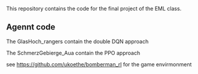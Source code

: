 This repository contains the code for the final project of the EML class.

## Agennt code

The GlasHoch_rangers contain the double DQN approach

The SchmerzGebierge_Aua contain the PPO approach

see https://github.com/ukoethe/bomberman_rl for the game envirmonment
